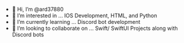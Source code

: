 - 👋 Hi, I’m @ard37880
- 👀 I’m interested in ... IOS Development, HTML, and Python
- 🌱 I’m currently learning ... Discord bot development
- 💞️ I’m looking to collaborate on ... Swift/ SwiftUI Projects along with Discord bots

<!---
ard37880/ard37880 is a ✨ special ✨ repository because its `README.md` (this file) appears on your GitHub profile.
You can click the Preview link to take a look at your changes.
--->
